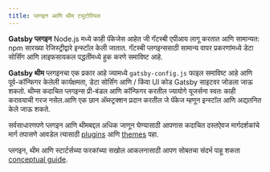 ```yaml
---
title: प्लगइन आणि थीम ट्युटोरियल 
---
```


**Gatsby प्लगइन** Node.js मध्ये काही पॅकेजेस आहेत जी गॅटस्बी एपीआय लागू करतात आणि सामान्यत: npm सारख्या रेजिस्ट्रीद्वारे इन्स्टॉल केली जातात. गॅटस्बी प्लगइन्ससाठी सामान्य वापर प्रकरणांमध्ये डेटा सोर्सिंग आणि लाइफसायकल पद्धतींमध्ये हुक करणे समाविष्ट आहे.

**Gatsby थीम** प्लगइनचा एक प्रकार आहे ज्यामध्ये `gatsby-config.js` फाइल समाविष्ट आहे आणि पूर्व-कॉन्फिगर केलेली कार्यक्षमता, डेटा सोर्सिंग आणि / किंवा UI कोड Gatsby साइटवर जोडला जाऊ शकतो. थीम्स कदाचित प्लगइन्स प्री-बंडल आणि कॉन्फिगर करतील ज्यायोगे यूजर्सना स्वतः काही करावयाची गरज नसेल.आणि एक छान अ‍ॅब्स्ट्रक्शन प्रदान करतील जे पॅकेज म्हणून इन्स्टॉल आणि अद्यतनित केले जाऊ शकते.

सर्वसाधारणपणे प्लगइन आणि थीमबद्दल अधिक जाणून घेण्यासाठी आपणास कदाचित दस्तऐवज मार्गदर्शकांचे मार्ग तपासणे आवडेल त्यासाठी [plugins](/docs/plugins/) आणि [themes](/docs/themes/) पहा.

प्लगइन, थीम आणि स्टार्टर्सच्या फरकांच्या सखोल आकलनासाठी आपण सोबतचा संदर्भ पाहू शकता [conceptual guide](/docs/plugins-themes-and-starters/).

<GuideList slug={props.slug} />
